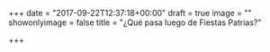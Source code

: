 +++
date = "2017-09-22T12:37:18+00:00"
draft = true
image = ""
showonlyimage = false
title = "¿Qué pasa luego de Fiestas Patrias?"

+++
